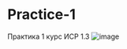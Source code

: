 # Practice-1
Практика 1 курс
ИСР 1.3
![image](https://user-images.githubusercontent.com/124933057/219168107-007b85b7-38e2-4b97-9503-8b1a834e9199.png)

